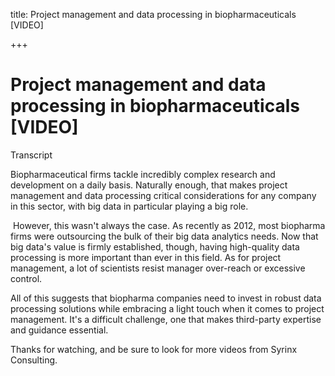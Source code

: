 title: Project management and data processing in biopharmaceuticals [VIDEO]

+++


# Project management and data processing in biopharmaceuticals [VIDEO]

Transcript 

Biopharmaceutical firms tackle incredibly complex research and development on a daily basis. Naturally enough, that makes project management and data processing critical considerations for any company in this sector, with big data in particular playing a big role.

 However, this wasn't always the case. As recently as 2012, most biopharma firms were outsourcing the bulk of their big data analytics needs. Now that big data's value is firmly established, though, having high-quality data processing is more important than ever in this field. As for project management, a lot of scientists resist manager over-reach or excessive control.

All of this suggests that biopharma companies need to invest in robust data processing solutions while embracing a light touch when it comes to project management. It's a difficult challenge, one that makes third-party expertise and guidance essential.

Thanks for watching, and be sure to look for more videos from Syrinx Consulting.
